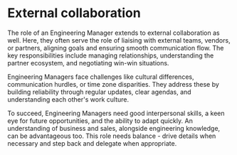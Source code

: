 # External collaboration

The role of an Engineering Manager extends to external collaboration as well. Here, they often serve the role of liaising with external teams, vendors, or partners, aligning goals and ensuring smooth communication flow. The key responsibilities include managing relationships, understanding the partner ecosystem, and negotiating win-win situations.  

Engineering Managers face challenges like cultural differences, communication hurdles, or time zone disparities. They address these by building reliability through regular updates, clear agendas, and understanding each other's work culture. 

To succeed, Engineering Managers need good interpersonal skills, a keen eye for future opportunities, and the ability to adapt quickly. An understanding of business and sales, alongside engineering knowledge, can be advantageous too. This role needs balance - drive details when necessary and step back and delegate when appropriate.